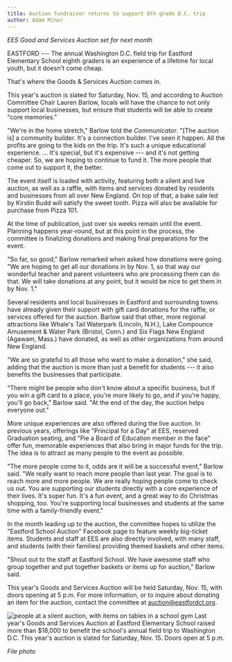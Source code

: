 ```yaml
---
title: Auction fundraiser returns to support 8th grade D.C. trip
author: Adam Minor
---
```


*EES Good and Services Auction set for next month*

EASTFORD --- The annual Washington D.C. field trip for Eastford
Elementary School eighth graders is an experience of a lifetime for
local youth, but it doesn't come cheap.

That's where the Goods & Services Auction comes in.

This year's auction is slated for Saturday, Nov. 15, and according to
Auction Committee Chair Lauren Barlow, locals will have the chance to
not only support local businesses, but ensure that students will be able
to create "core memories."

"We're in the home stretch," Barlow told the *Communicator*. "\[The
auction is\] a community builder. It's a connection builder. I've seen
it happen. All the profits are going to the kids on the trip. It's such
a unique educational experience. ... It's special, but it's expensive
--- and it's not getting cheaper. So, we are hoping to continue to fund
it. The more people that come out to support it, the better.

The event itself is loaded with activity, featuring both a silent and
live auction, as well as a raffle, with items and services donated by
residents and businesses from all over New England. On top of that, a
bake sale led by Kirstin Budd will satisfy the sweet tooth. Pizza will
also be available for purchase from Pizza 101.

At the time of publication, just over six weeks remain until the event.
Planning happens year-round, but at this point in the process, the
committee is finalizing donations and making final preparations for the
event.

"So far, so good," Barlow remarked when asked how donations were going.
"We are hoping to get all our donations in by Nov. 1, so that way our
wonderful teacher and parent volunteers who are processing them can do
that. We will take donations at any point, but it would be nice to get
them in by Nov. 1."

Several residents and local businesses in Eastford and surrounding towns
have already given their support with gift card donations for the
raffle, or services offered for the auction. Barlow said that other,
more regional attractions like Whale's Tail Waterpark (Lincoln, N.H.),
Lake Compounce Amusement & Water Park (Bristol, Conn.) and Six Flags New
England (Agawam, Mass.) have donated, as well as other organizations
from around New England.

"We are so grateful to all those who want to make a donation," she said,
adding that the auction is more than just a benefit for students --- it
also benefits the businesses that participate.

"There might be people who don't know about a specific business, but if
you win a gift card to a place, you're more likely to go, and if you're
happy, you'll go back," Barlow said. "At the end of the day, the auction
helps everyone out."

More unique experiences are also offered during the live auction. In
previous years, offerings like "Principal for a Day" at EES, reserved
Graduation seating, and "Pie a Board of Education member in the face"
offer fun, memorable experiences that also bring in major funds for the
trip. The idea is to attract as many people to the event as possible.

"The more people come to it, odds are it will be a successful event,"
Barlow said. "We really want to reach more people than last year. The
goal is to reach more and more people. We are really hoping people come
to check us out. You are supporting our students directly with a core
experience of their lives. It's super fun. It's a fun event, and a great
way to do Christmas shopping, too. You're supporting local businesses
and students at the same time with a family-friendly event."

In the month leading up to the auction, the committee hopes to utilize
the "Eastford School Auction" Facebook page to feature weekly big-ticket
items. Students and staff at EES are also directly involved, with many
staff, and students (with their families) providing themed baskets and
other items.

"Shout out to the staff at Eastford School. We have awesome staff who
group together and put together baskets or items up for auction," Barlow
said.

This year's Goods and Services Auction will be held Saturday, Nov. 15,
with doors opening at 5 p.m. For more information, or to inquire about
donating an item for the auction, contact the committee at
<auction@eastfordct.org>.



![people at a silent auction, with items on tables in a school gym](/assets/images/34-3-auction-2024.jpg)
Last year's Goods and Services Auction at Eastford Elementary School
raised more than $18,000 to benefit the school's annual field trip to
Washington D.C. This year's auction is slated for Saturday, Nov. 15.
Doors open at 5 p.m.

*File photo*